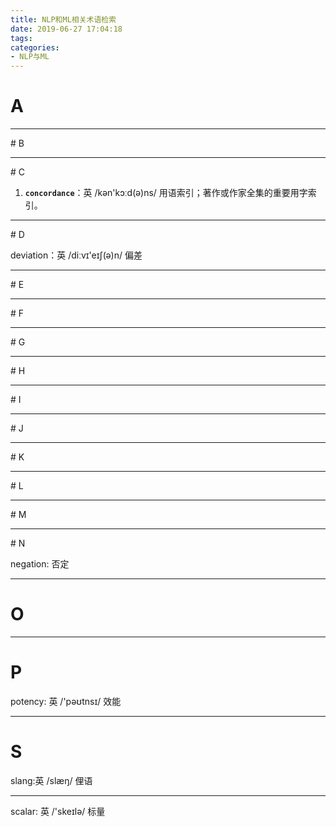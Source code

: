 ```yaml
---
title: NLP和ML相关术语检索
date: 2019-06-27 17:04:18
tags:
categories:
- NLP与ML
---
```


# A

<hr/>
# B

<hr/>
# C

1. **``concordance``**：英 /kən'kɔːd(ə)ns/ 用语索引；著作或作家全集的重要用字索引。

<hr/>
# D

deviation：英 /diːvɪ'eɪʃ(ə)n/ 偏差

<hr/>
# E

<hr/>
# F

<hr/>
# G

<hr/>
# H

<hr/>
# I

<hr/>
# J

<hr/>
# K

<hr/>
# L

<hr/>
# M

<hr/>
# N

negation: 否定

<hr/>

# O

<hr/>

# P

potency: 英 /'pəʊtnsɪ/  效能

<hr/>

# S

slang:英 /slæŋ/ 俚语

<hr/>

scalar:  英 /'skeɪlə/ 标量